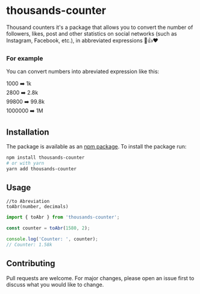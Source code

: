 # thousands-counter
Thousand counters it's a package that allows you to convert the number of followers, likes, post and other statistics on social networks (such as Instagram, Facebook, etc.), in abbreviated expressions 👥👍❤️

### For example
You can convert numbers into abreviated expression like this:

1000 ➡️ 1k <br/>
2800 ➡️ 2.8k <br/>
99800 ➡️ 99.8k <br/>
1000000 ➡️ 1M <br/>

## Installation
The package is available as an [npm package](https://www.npmjs.com/package/thousands-counter).
To install the package run:

```bash
npm install thousands-counter
# or with yarn
yarn add thousands-counter
```

## Usage 
```
//to Abreviation
toAbr(number, decimals)
```

```js
import { toAbr } from 'thousands-counter';

const counter = toAbr(1580, 2);

console.log('Counter: ', counter);
// Counter: 1.58k
```

## Contributing
Pull requests are welcome. For major changes, please open an issue first to discuss what you would like to change.
